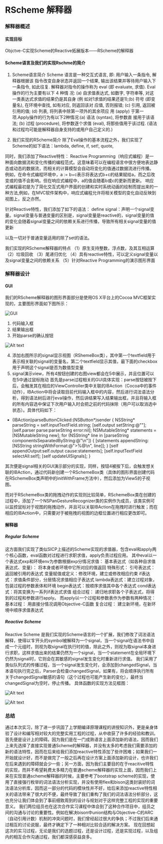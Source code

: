 RScheme 解释器
=============
### 解释器概述

#### 实现目标
Objctve-C实现Scheme的Reactive拓展版本——RScheme的解释器

#### Scheme语言及我们的实现Rschme的简介
1. Scheme语言简介
Scheme 语言是一种交互式语言, 即: 用户输入一条指令, 解释器根据该 指令改变自身状态并返回一个结果, 输出该结果并等待用户输入下一条指令, 如此往复. 解释器对指令的操作称为 eval (即 evaluate, 求值). Eval 操作的行为主要有以下 4 种情 况: (a) 自求值表达式, 如数字, 字符串等, 对这一类表达式求值的结果仍是其自身 (例 如对1求值的结果还是1);(b) 符号 (即变量名), 在环境中查找, 如有对应, 则返回该对 应值, 否则报错; (c) 引用, 返回被引用的值; (d) 列表, 将列表中除第一项外的其余项应 用 (apply) 于第一项.Apply操作的行为有以下2种情况:(a) 语法 (syntax), 将参数直 接用于该语法; (b) 过程 (procedure), 将参数逐个求值 (eval), 将那些值用于该过程. (语法和过程均可能是解释器自身支持的或用户自己定义的.) 

2. 我们实现的RScheme简介
除了Eval操作的基本流程之外，我们实现了Scheme的如下语法：lambda, define, if, set!, quote,

同时，我们添加了Reactive特性：
Reactive Programming（响应式编程）是一种面向数据流和变化传播的编程范式。这意味着可以在编程语言中很方便地表达静态或动态的数据流，而相关的计算模型会自动将变化的值通过数据流进行传播。
例如，在命令式编程环境中，a := b+c表示将表达式b+c的结果赋给a，而之后改变或的值不会影响。但在响应式编程中，a的值会随着b或c的更新而更新。
响应式编程最初是为了简化交互式用户界面的创建和实时系统动画的绘制而提出来的一种方法,例如，在MVC软件架构中，响应式编程允许将相关模型的变化自动反映到视图上，反之亦然。

针对Reactive特性，我们添加了如下的语法：
define signal：声明一个signal变量。signal变量与普通变量的区别是，signal变量是reactive的，signal变量的值的变化会随着signal变量之间的依赖关系进行传播，导致所有相关signal变量的值更新

以及一切对于普通变量适用的除了set的语法。

我们实现的RScheme解释器的特点
（1）原生支持整数，浮点数，及其互相运算
（2）垃圾回收
（3）尾递归优化
（4）具有reactive特性，可以定义signal变量以及signal变量之间的依赖关系
（5）针对Reactive Programming的演示图形界面
### 解释器设计
#### GUI
我们的RScheme解释器的图形界面部分是使用OS X平台上的Cocoa MVC框架实现的，主要图形界面如下图所示：

![GUI](/res/gui.png "GUI" )

1. 代码输入框
2. 结果输出框
3. 开始parse的确认按钮

![Alt text](/res/widget.png "Optional title")

4. 添加右图所示的signal显示视图（RShemeBox类），其中第一个textfield用于表示相关联的signal的变量名，第二个textfield显示其值，最下面的checkbox用于声明这个signal是否为数值型变量
5. signal演示view，所有4按钮创建的右图view都会在5中展示，并且位置可以在5中通过鼠标拖动
首先是parse过程相关的GUI具体实现：parse按钮被按下后，会触发其在相应的ViewController类中关联的IBAction（Cocoa中的事件动作），IBAction中将会读取目前代码输入框中的内容，然后进行词法语法分析，得到语法树后进行eval操作，然后讲结果写入结果输出框，并且将输入框的所有内容选中保证下次用户输入时会把之前的代码抹除（用户可以取消选中状态）。具体代码如下：

- (IBAction)parseButtonClicked:(NSButton*)sender
{
    NSString* parseString = self.inputTextField.string;
    [self.output setString:@""];
    [self.parser parse:parseString error:nil];
    NSMutableString* statements = [NSMutableString new];
    for (NSString* line in [parseString componentsSeparatedByString:@"\n"]) {
        [statements appendString:[NSString stringWithFormat:@">%@\n", line]];
    }
    [self appendOutput:self.output cause:statements];
    [self.inputTextField selectAll:self];
    [self updateUISignals];
}

其次便是signal相关的GUI演示部分的实现，同样，按钮4被按下后，会触发想关联的IBAction，通过代码新创建一个RSchemeBox类（具体的图形界面创建代码在RSchemeBox类声明中的initWithFrame方法中），然后添加为View5的子视图。

而对于RSchemeBox类的拖拽动作的实现则比较简单，RSchemeBox类在创建的过程中，添加了一个NSPanGestureRecognizer类的实例作为成员，该类实例可以监控鼠标对于视图的拖拽动作，并且可以关联IBAction在拖拽时进行触发；而在相应的IBAction中，只需要对于被拖拽的视图的边框位置进行相应更改即可。

#### 解释器
##### Regular Scheme
这方面我们实现了类似SICP上描述的Scheme实现的求值器，包含eval和apply两个核心函数，eval函数对过程进行求职求值，apply负责过程应用。
其中eval以一个表达式exp和环境env为参数根据exp分情况求值：
基本表达式（如各种自求值表达式、变量）：
	将本身或者环境中它所对应的值返回
特殊形式：
	引号表达式：返回被引用的表达式
	变量赋值或定义：修改环境，建立或修改相应约束
	if表达式：求值条件部分，分居情况求值相应子表达式
	lambda表达式：建立过程对象，包装过程的参数表体和环境
	begin表达式：按顺序求值其中各个表达式
	cond表达式：将其变换为一系列if表达式求值
组合过程：
	递归地求职各个子表达式，将得到的过程和参数进行apply。
而apply以一个过程和参数表作为参数有两种情况：
基本过程：
	用直接分情况调用Objective-C函数
复合过程：
	建立新环境，在新环境中顺序求值表达式
##### Reactive Scheme
Reactive Scheme 是我们实现的Scheme语言的一个扩展，我们修改了词法语法解释，使得以’$’开头的symbol被解释为一个signal，当一个signal在语法书中自成一个元组时，则视为取signal在执行时的值，除此之外，则视为取signal本身进行求职，这样求值出来的结果仍然为一个signal，当一个statement在全局环境下仍然为signal时，它则会在其敏感的signal发生变化时重新进行求值。
我们采用了类似队列式的传播过程，当一个signal发生变化时，会添加到changedSignal，当本语句执行完之后，Parser会检查changedSignal，如果有，将会顺序执行所有关于changedSignal敏感的语句（这个过程也可能产生新的变化），最终当changedSignal为空时，停止传播。
具体函数的实现方法见框图：

![Alt text](/res/parser.png "Optional title")

![Alt text](/res/propagate.tif "Optional title")

### 总结
通过本次实习，除了进一步巩固了上学期编译原理课程的讲授知识外，更是亲身体验了设计和编写相对较大的完整实用工程的过程，从中收获了许多的经验和教训。首先便是设计上的障碍。因为我们是在一门成熟语言上面添加新的语法，因而我们上来先选择了直接实现普通Scheme的解释器，并没有太多的考虑我们需要添加的新的语法特性，因而在后来给我们添加reactive特性添加了些许困难；如果我们一开始就设计好，而不是做完了一般之后再在设计方案上面添加新的设计，也许我们在后来遇到的障碍就会少一些；另一方面，因为我们主要目的在于reacitive特性的实现，而并不希望耗费太多精力在普通scheme解释器的实现上面，因而我们上来在实现普通scheme解释器的时候，主要参考了bootstrap scheme的实现，使用了直接强行枚举的词法语法分析实现，并没有使用flex和bison这类封装好的词法语法分析库，因而这一部分的代码的模块性并不好，给后来添加reactive特性相关的语法带来了很大的不便，最终导致了我们重构了我们的词法语法分析部分，这也充分让我们体会到了事前细致周到的设计与规划对于这样完整工程的实现的重要意义。
我们两位组员也在这次合作实习课程中体会到了这种合作项目中，组员之间的沟通与讨论的重要性。例如在解决bison中union结构与Objective-C的ARC（自动引用计数）机制的冲突问题时，我们曾经起过很大的争执；不过我们后来通过相互的讨论说服，最终才确定下了一种相对比较合适的解决方案。
现在回想起这次的实习过程，无论是我们的选题过程，还是设计过程，还是实现过程，以及组内的相互合作沟通过程，我们都深感获益良多。
